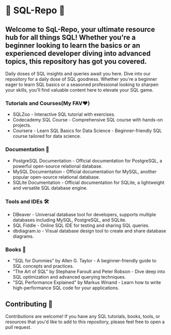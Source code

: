 # 🎉 SQL-Repo 🚀
## Welcome to SqL-Repo, your ultimate resource hub for all things SQL! Whether you're a beginner looking to learn the basics or an experienced developer diving into advanced topics, this repository has got you covered.


Daily doses of SQL insights and queries await you here. Dive into our repository for a daily dose of SQL goodness. Whether you're a beginner eager to learn SQL basics or a seasoned professional looking to sharpen your skills, you'll find valuable content here to elevate your SQL game.

### Tutorials and Courses(My FAV❤️)
- SQLZoo - Interactive SQL tutorial with exercises.
- Codecademy SQL Course - Comprehensive SQL course with hands-on projects.
- Coursera - Learn SQL Basics for Data Science - Beginner-friendly SQL course tailored for data science.

### Documentation 📃
- PostgreSQL Documentation - Official documentation for PostgreSQL, a powerful open-source relational database.
- MySQL Documentation - Official documentation for MySQL, another popular open-source relational database.
- SQLite Documentation - Official documentation for SQLite, a lightweight and versatile SQL database engine.

### Tools and IDEs 🛠️
- DBeaver - Universal database tool for developers, supports multiple databases including MySQL, PostgreSQL, and SQLite.
- SQL Fiddle - Online SQL IDE for testing and sharing SQL queries.
- dbdiagram.io - Visual database design tool to create and share database diagrams.

### Books 📖
- "SQL for Dummies" by Allen G. Taylor - A beginner-friendly guide to SQL concepts and practices.
- "The Art of SQL" by Stephane Faroult and Peter Robson - Dive deep into SQL optimization and advanced querying techniques.
- "SQL Performance Explained" by Markus Winand - Learn how to write high-performance SQL code for your applications.

## Contributing 🤝
Contributions are welcome! If you have any SQL tutorials, books, tools, or resources that you'd like to add to this repository, please feel free to open a pull request.
